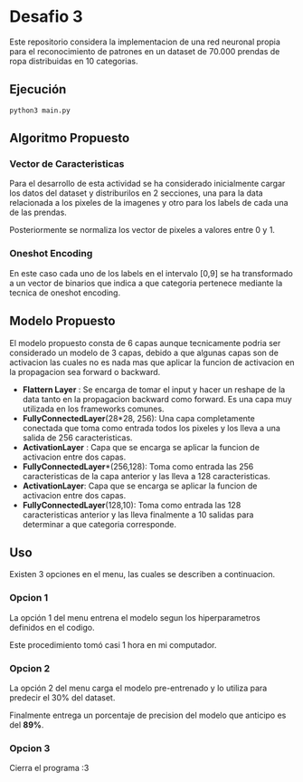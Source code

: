 # **Desafio 3**

Este repositorio considera la implementacion de una red neuronal propia para el reconocimiento de patrones en un dataset de 70.000 prendas de ropa distribuidas en 10 categorias.

## **Ejecución**
``` 
python3 main.py
```

## **Algoritmo Propuesto**

### **Vector de Caracteristicas**

Para el desarrollo de esta actividad se ha considerado inicialmente cargar los datos del dataset y distriburilos en 2 secciones, una para la data relacionada a los pixeles de la imagenes y otro para los labels de cada una de las prendas.

Posteriormente se normaliza los vector de pixeles a valores entre 0 y 1.

### **Oneshot Encoding**

En este caso cada uno de los labels en el intervalo [0,9] se ha transformado a un vector de binarios que indica a que categoria pertenece mediante la tecnica de oneshot encoding.

## **Modelo Propuesto**

El modelo propuesto consta de 6 capas aunque tecnicamente podria ser considerado un modelo de 3 capas, debido a que algunas capas son de activacion las cuales no es nada mas que aplicar la funcion de activacion en la propagacion sea forward o backward.

- **Flattern Layer** : Se encarga de tomar el input y hacer un reshape de la data tanto en la propagacion backward como forward. Es una capa muy utilizada en los frameworks comunes.
- **FullyConnectedLayer**(28*28, 256): Una capa completamente conectada que toma como entrada todos los pixeles y los lleva a una salida de 256 caracteristicas.
- **ActivationLayer** : Capa que se encarga se aplicar la funcion de activacion entre dos capas.
- **FullyConnectedLayer***(256,128): Toma como entrada las 256 caracteristicas de la capa anterior y las lleva a 128 caracteristicas.
- **ActivationLayer**: Capa que se encarga se aplicar la funcion de activacion entre dos capas.
- **FullyConnectedLayer**(128,10): Toma como entrada las 128 caracteristicas anterior y las lleva finalmente a 10 salidas para determinar a que categoria corresponde.

## **Uso**

Existen 3 opciones en el menu, las cuales se describen a continuacion.

### Opcion 1

La opción 1 del menu entrena el modelo segun los hiperparametros definidos en el codigo.

Este procedimiento tomó casi 1 hora en mi computador.


### Opcion 2

La opción 2 del menu carga el modelo pre-entrenado y lo utiliza para predecir el 30% del dataset.

Finalmente entrega un porcentaje de precision del modelo que anticipo es del **89%**.

### Opcion 3

Cierra el programa :3